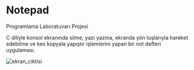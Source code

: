# Notepad
Programlama Laboratuvarı Projesi</br>

C diliyle konsol ekranında silme, yazı yazma, ekranda yön tuşlarıyla hareket edebilme ve kes kopyala yapıştır işlemlerini yapan bir not defteri uygulaması.


![ekran_ciktisi]()

